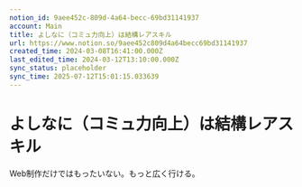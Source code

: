 ```yaml
---
notion_id: 9aee452c-809d-4a64-becc-69bd31141937
account: Main
title: よしなに（コミュ力向上）は結構レアスキル
url: https://www.notion.so/9aee452c809d4a64becc69bd31141937
created_time: 2024-03-08T16:41:00.000Z
last_edited_time: 2024-03-12T13:10:00.000Z
sync_status: placeholder
sync_time: 2025-07-12T15:01:15.033639
---
```

# よしなに（コミュ力向上）は結構レアスキル

Web制作だけではもったいない。もっと広く行ける。